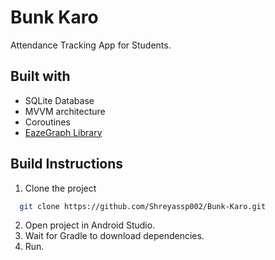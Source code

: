 
# Bunk Karo

Attendance Tracking App for Students.


## Built with

- SQLite Database
- MVVM architecture 
- Coroutines
- [EazeGraph Library](https://github.com/paulroehr/EazeGraph)  


## Build Instructions

1) Clone the project

```bash
  git clone https://github.com/Shreyassp002/Bunk-Karo.git
```

2) Open project in Android Studio.
3) Wait for Gradle to download dependencies.
4) Run.
